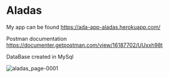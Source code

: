 # Aladas

My app can be found https://ada-app-aladas.herokuapp.com/

Postman documentation
https://documenter.getpostman.com/view/16187702/UUxxh98t

DataBase created in MySql

![aladas_page-0001](https://user-images.githubusercontent.com/79877310/134806534-fa68f20d-7511-4895-a440-2a0c53fe44e1.jpg)


